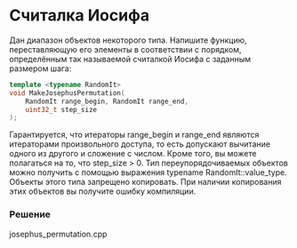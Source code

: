 # Считалка Иосифа

Дан диапазон объектов некоторого типа. Напишите функцию, переставляющую его элементы в соответствии с порядком, определённым так называемой считалкой Иосифа с заданным размером шага:  

```cpp
template <typename RandomIt>
void MakeJosephusPermutation(
    RandomIt range_begin, RandomIt range_end,
    uint32_t step_size
);
```

Гарантируется, что итераторы range_begin и range_end являются итераторами произвольного доступа, то есть допускают вычитание одного из другого и сложение с числом. Кроме того, вы можете полагаться на то, что step_size > 0. Тип переупорядочиваемых объектов можно получить с помощью выражения typename RandomIt::value_type. Объекты этого типа запрещено копировать. При наличии копирования этих объектов вы получите ошибку компиляции.

### Решение
 josephus_permutation.cpp